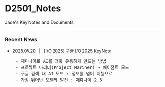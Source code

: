 # D2501_Notes
Jace's Key Notes and Documents


---
### Recent News
- 2025.05.20 &ensp;|&ensp; [[I/O 2025] 구글 I/O 2025 KeyNote ](https://blog.google/intl/ko-kr/products/io-2025-keynote/)
<pre>
    - 제미나이로 AI를 더욱 유용하게 만드는 방법
    - 프로젝트 마리너(Project Mariner) → 에이전트 모드
    - 구글 검색 내 AI 모드 : 정보를 넘어 지능으로
    - 가장 뛰어난 모델의 발전 : 제미나이 2.5
</pre>

